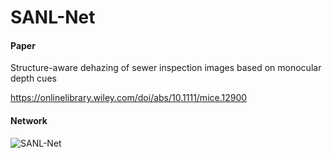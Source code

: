 # SANL-Net

#### Paper

Structure-aware dehazing of sewer inspection images based on monocular depth cues

https://onlinelibrary.wiley.com/doi/abs/10.1111/mice.12900

#### Network

![SANL-Net](https://user-images.githubusercontent.com/44375942/197808050-5b3aac17-b6df-453b-97b8-5c6019f64d6a.png)

